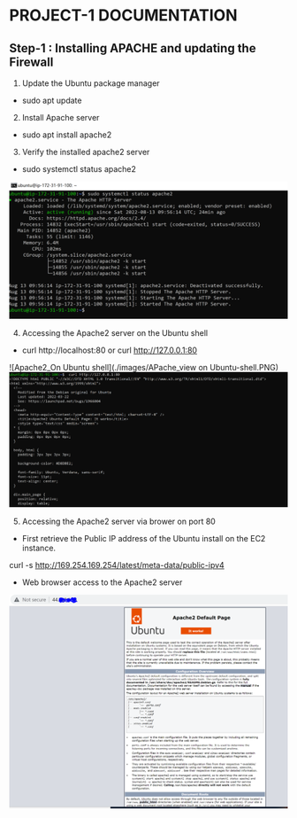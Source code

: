 # PROJECT-1 DOCUMENTATION

##  Step-1 : Installing APACHE and updating the Firewall

1. Update the Ubuntu package manager
- sudo apt update

2. Install Apache server
- sudo apt install apache2

3. Verify the installed apache2 server
- sudo systemctl status apache2

![APACHE2_Status](./images/APache2-status.PNG)

4. Accessing the Apache2 server on the Ubuntu shell 
-  curl http://localhost:80 or  curl http://127.0.0.1:80


![Apache2_On Ubuntu shell](./images/APache_view on Ubuntu-shell.PNG)
![APACHE2_On Ubuntu shell](./images/Apache-view1.PNG)

5. Accessing the Apache2 server via brower on port 80

- First retrieve the Public IP address of the Ubuntu install on the EC2 instance.

 curl -s http://169.254.169.254/latest/meta-data/public-ipv4

 - Web browser access to the Apache2 server

 ![APACHE2_On Web Browser](./images/Apache-view2.PNG)



